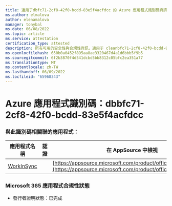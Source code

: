 ```yaml
---
title: 適用于dbfc71-2cf8-42f0-bcdd-83e5f4acfdcc 的 Azure 應用程式識別碼資訊
ms.author: elmalova
author: elenamalova
manager: tonybal
ms.date: 06/08/2022
ms.topic: article
ms.service: attestation
certification_type: attested
description: 所有可用的安全性與合規性資訊，適用于 cleanbfc71-2cf8-42f0-bcdd-83e5f4acfdcc。
ms.openlocfilehash: 650b0a0452f895aa8ae3320467d4a1d6bbb5f9b5
ms.sourcegitcommit: 6f2b3870f4d541dcbd5bb8312c05bfc2ea351a77
ms.translationtype: MT
ms.contentlocale: zh-TW
ms.lasthandoff: 06/09/2022
ms.locfileid: "65968343"
---
```

# <a name="azure-app-id-fdabfc71-2cf8-42f0-bcdd-83e5f4acfdcc"></a>Azure 應用程式識別碼：dbbfc71-2cf8-42f0-bcdd-83e5f4acfdcc


### <a name="apps-associated-with-this-id"></a>與此識別碼相關聯的應用程式：
| **應用程式名稱** | **認證** | **在 AppSource 中檢視** |
|--------------|---------------|-----------------------|
| [WorkInSync](../forward/WA200002974.md) |  | [https://appsource.microsoft.com/product/office/WA200002974](https://appsource.microsoft.com/product/office/WA200002974) |

### <a name="microsoft-365-app-compliance-status"></a>Microsoft 365 應用程式合規性狀態
- 發行者證明狀態：已完成
